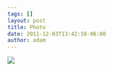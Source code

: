 ```yaml
---
tags: []
layout: post
title: Photo
date: 2011-12-03T13:42:58-06:00
author: adam
---
```


![](/media/lvn83olnOB1qga9s2o1_1280.jpg)
